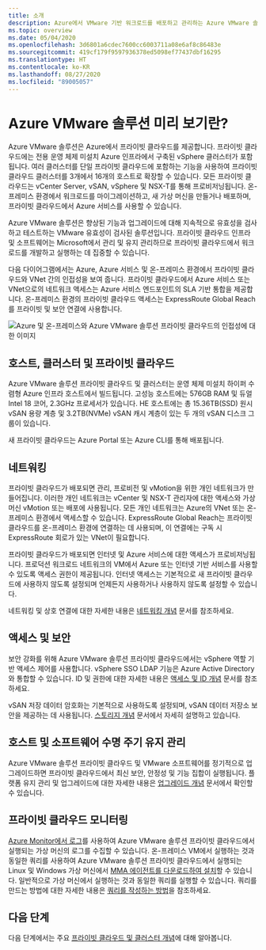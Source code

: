 ```yaml
---
title: 소개
description: Azure에서 VMware 기반 워크로드를 배포하고 관리하는 Azure VMware 솔루션의 기능과 이점에 대해 알아봅니다.
ms.topic: overview
ms.date: 05/04/2020
ms.openlocfilehash: 3d6801a6cdec7600cc6003711a08e6af8c86483e
ms.sourcegitcommit: 419cf179f9597936378ed5098ef77437dbf16295
ms.translationtype: HT
ms.contentlocale: ko-KR
ms.lasthandoff: 08/27/2020
ms.locfileid: "89005057"
---
```

# <a name="what-is-azure-vmware-solution-preview"></a>Azure VMware 솔루션 미리 보기란?

Azure VMware 솔루션은 Azure에서 프라이빗 클라우드를 제공합니다. 프라이빗 클라우드에는 전용 운영 체제 미설치 Azure 인프라에서 구축된 vSphere 클러스터가 포함됩니다. 여러 클러스터를 단일 프라이빗 클라우드에 포함하는 기능을 사용하여 프라이빗 클라우드 클러스터를 3개에서 16개의 호스트로 확장할 수 있습니다. 모든 프라이빗 클라우드는 vCenter Server, vSAN, vSphere 및 NSX-T를 통해 프로비저닝됩니다. 온-프레미스 환경에서 워크로드를 마이그레이션하고, 새 가상 머신을 만들거나 배포하며, 프라이빗 클라우드에서 Azure 서비스를 사용할 수 있습니다.

Azure VMware 솔루션은 향상된 기능과 업그레이드에 대해 지속적으로 유효성을 검사하고 테스트하는 VMware 유효성이 검사된 솔루션입니다. 프라이빗 클라우드 인프라 및 소프트웨어는 Microsoft에서 관리 및 유지 관리하므로 프라이빗 클라우드에서 워크로드를 개발하고 실행하는 데 집중할 수 있습니다.

다음 다이어그램에서는 Azure, Azure 서비스 및 온-프레미스 환경에서 프라이빗 클라우드와 VNet 간의 인접성을 보여 줍니다. 프라이빗 클라우드에서 Azure 서비스 또는 VNet으로의 네트워크 액세스는 Azure 서비스 엔드포인트의 SLA 기반 통합을 제공합니다. 온-프레미스 환경의 프라이빗 클라우드 액세스는 ExpressRoute Global Reach를 프라이빗 및 보안 연결에 사용합니다.

![Azure 및 온-프레미스와 Azure VMware 솔루션 프라이빗 클라우드의 인접성에 대한 이미지](./media/adjacency-overview-drawing-final.png)

## <a name="hosts-clusters-and-private-clouds"></a>호스트, 클러스터 및 프라이빗 클라우드

Azure VMware 솔루션 프라이빗 클라우드 및 클러스터는 운영 체제 미설치 하이퍼 수렴형 Azure 인프라 호스트에서 빌드됩니다. 고성능 호스트에는 576GB RAM 및 듀얼 Intel 18 코어, 2.3GHz 프로세서가 있습니다. HE 호스트에는 총 15.36TB(SSD) 원시 vSAN 용량 계층 및 3.2TB(NVMe) vSAN 캐시 계층이 있는 두 개의 vSAN 디스크 그룹이 있습니다.

새 프라이빗 클라우드는 Azure Portal 또는 Azure CLI를 통해 배포됩니다.

## <a name="networking"></a>네트워킹

프라이빗 클라우드가 배포되면 관리, 프로비전 및 vMotion을 위한 개인 네트워크가 만들어집니다. 이러한 개인 네트워크는 vCenter 및 NSX-T 관리자에 대한 액세스와 가상 머신 vMotion 또는 배포에 사용됩니다. 모든 개인 네트워크는 Azure의 VNet 또는 온-프레미스 환경에서 액세스할 수 있습니다. ExpressRoute Global Reach는 프라이빗 클라우드를 온-프레미스 환경에 연결하는 데 사용되며, 이 연결에는 구독 시 ExpressRoute 회로가 있는 VNet이 필요합니다.

프라이빗 클라우드가 배포되면 인터넷 및 Azure 서비스에 대한 액세스가 프로비저닝됩니다. 프로덕션 워크로드 네트워크의 VM에서 Azure 또는 인터넷 기반 서비스를 사용할 수 있도록 액세스 권한이 제공됩니다. 인터넷 액세스는 기본적으로 새 프라이빗 클라우드에 사용하지 않도록 설정되며 언제든지 사용하거나 사용하지 않도록 설정할 수 있습니다.

네트워킹 및 상호 연결에 대한 자세한 내용은 [네트워킹 개념](concepts-networking.md) 문서를 참조하세요.

## <a name="access-and-security"></a>액세스 및 보안

보안 강화를 위해 Azure VMware 솔루션 프라이빗 클라우드에서는 vSphere 역할 기반 액세스 제어를 사용합니다. vSphere SSO LDAP 기능은 Azure Active Directory와 통합할 수 있습니다. ID 및 권한에 대한 자세한 내용은 [액세스 및 ID 개념](concepts-identity.md) 문서를 참조하세요.

vSAN 저장 데이터 암호화는 기본적으로 사용하도록 설정되며, vSAN 데이터 저장소 보안을 제공하는 데 사용됩니다. [스토리지 개념](concepts-storage.md) 문서에서 자세히 설명하고 있습니다.

## <a name="host-and-software-lifecycle-maintenance"></a>호스트 및 소프트웨어 수명 주기 유지 관리

Azure VMware 솔루션 프라이빗 클라우드 및 VMware 소프트웨어를 정기적으로 업그레이드하면 프라이빗 클라우드에서 최신 보안, 안정성 및 기능 집합이 실행됩니다. 플랫폼 유지 관리 및 업그레이드에 대한 자세한 내용은 [업그레이드 개념](concepts-upgrades.md) 문서에서 확인할 수 있습니다.

## <a name="monitoring-your-private-cloud"></a>프라이빗 클라우드 모니터링

[Azure Monitor에서 로그](../azure-monitor/overview.md)를 사용하여 Azure VMware 솔루션 프라이빗 클라우드에서 실행되는 가상 머신의 로그를 수집할 수 있습니다. 온-프레미스 VM에서 실행하는 것과 동일한 쿼리를 사용하여 Azure VMware 솔루션 프라이빗 클라우드에서 실행되는 Linux 및 Windows 가상 머신에서 [MMA 에이전트를 다운로드하여 설치](../azure-monitor/platform/log-analytics-agent.md#installation-options)할 수 있습니다. 일반적으로 가상 머신에서 실행하는 것과 동일한 쿼리를 실행할 수 있습니다. 쿼리를 만드는 방법에 대한 자세한 내용은 [쿼리를 작성하는 방법](../azure-monitor/log-query/log-query-overview.md#how-can-i-learn-how-to-write-queries)을 참조하세요.

## <a name="next-steps"></a>다음 단계

다음 단계에서는 주요 [프라이빗 클라우드 및 클러스터 개념](concepts-private-clouds-clusters.md)에 대해 알아봅니다.

<!-- LINKS - external -->

<!-- LINKS - internal -->
[concepts-private-clouds-clusters]: ./concepts-private-clouds-clusters.md
